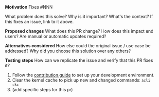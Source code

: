 **Motivation**
Fixes #NNN

What problem does this solve? Why is it important? What's the context? If this fixes an issue, link to it above. 

**Proposed changes**
What does this PR change? How does this impact end users? Are manual or automatic updates required?

**Alternatives considered**
How else could the original issue / use case be addressed? Why did you choose this solution over any others?

**Testing steps**
How can we replicate the issue and verify that this PR fixes it?

1. Follow the [contribution guide](https://github.com/acquia/cli/blob/master/CONTRIBUTING.md#building-and-testing) to set up your development environment.
2. Clear the kernel cache to pick up new and changed commands: `acli ckc`
3. (add specific steps for this pr)
